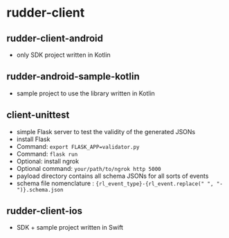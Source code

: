 # rudder-client

## rudder-client-android
  * only SDK project written in Kotlin 
  
## rudder-android-sample-kotlin
  * sample project to use the library written in Kotlin
  
## client-unittest
  * simple Flask server to test the validity of the generated JSONs
  * install Flask
  * Command: `export FLASK_APP=validator.py`
  * Command: `flask run`
  * Optional: install ngrok
  * Optional command: `your/path/to/ngrok http 5000`
  * payload directory contains all schema JSONs for all sorts of events
  * schema file nomenclature : `{rl_event_type}-{rl_event.replace(" ", "-")}.schema.json`
  
## rudder-client-ios
  * SDK + sample project written in Swift

